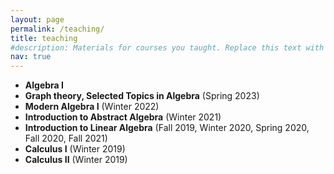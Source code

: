 ```yaml
---
layout: page
permalink: /teaching/
title: teaching
#description: Materials for courses you taught. Replace this text with your description.
nav: true
---
```


* **Algebra I**
* **Graph theory, Selected Topics in Algebra** (Spring 2023)
* **Modern Algebra I** (Winter 2022)
* **Introduction to Abstract Algebra** (Winter 2021)
* **Introduction to Linear Algebra** (Fall 2019, Winter 2020, Spring 2020, Fall 2020, Fall 2021)
* **Calculus I** (Winter 2019)
* **Calculus II** (Winter 2019)
